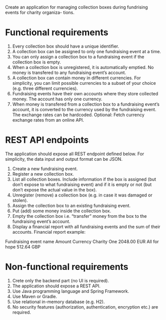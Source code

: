 Create an application for managing collection boxes during fundrising events for charity organiza-
tions.

# Functional requirements
1. Every collection box should have a unique identifier.
2. A collection box can be assigned to only one fundraising event at a time.
3. You can only assign a collection box to a fundraising event if the collection box is empty.
4. When a collection box is unregistered, it is automatically emptied. No money is transfered to any
fundraising event’s account.
5. A collection box can contain money in different currencies. For simplicity, you can limit possible
currencies to a subset of your choice (e.g. three different currencies).
6. Fundraising events have their own accounts where they store collected money. The account has
only one currency.
7. When money is transfered from a collection box to a fundraising event’s account, it is converted
to the currency used by the fundraising event. The exchange rates can be hardcoded.
Optional: Fetch currency exchange rates from an online API.

# REST API endpoints
The application should expose all REST endpoint defined below. For simplicity, the data input and
output format can be JSON.
1. Create a new fundraising event.
2. Register a new collection box.
3. List all collection boxes. Include information if the box is assigned (but don’t expose to what
fundraising event) and if it is empty or not (but don’t expose the actual value in the box).
4. Unregister (remove) a collection box (e.g. in case it was damaged or stolen).
5. Assign the collection box to an existing fundraising event.
6. Put (add) some money inside the collection box.
7. Empty the collection box i.e. “transfer” money from the box to the fundraising event’s account.
8. Display a financial report with all fundraising events and the sum of their accounts.
Financial report example:

Fundraising event name Amount Currency
Charity One 2048.00 EUR
All for hope 512.64 GBP

# Non-functional requirements
1. Crete only the backend part (no UI is required).
2. The application should expose a REST API.
3. Use Java programming language and Spring Framework.
4. Use Maven or Gradle.
5. Use relational in-memory database (e.g. H2).
6. No security features (authorization, authentication, encryption etc.) are required.
